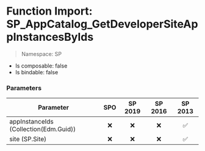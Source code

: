 # Function Import: SP_AppCatalog_GetDeveloperSiteAppInstancesByIds

> Namespace: SP

- Is composable: false
- Is bindable: false

### Parameters

Parameter | SPO | SP 2019 | SP 2016 | SP 2013
----------|:---:|:-------:|:-------:|:-------:
appInstanceIds (Collection(Edm.Guid)) | ❌ | ❌ | ❌ | ✅
site (SP.Site) | ❌ | ❌ | ❌ | ✅